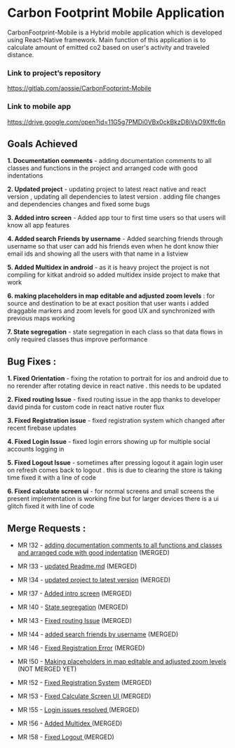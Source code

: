 # Carbon Footprint Mobile Application

CarbonFootprint-Mobile is a Hybrid mobile application which is developed using React-Native framework. Main function of this application is to calculate amount of emitted co2 based on user's activity and traveled distance.

### Link to project’s repository

https://gitlab.com/aossie/CarbonFootprint-Mobile

### Link to mobile app

https://drive.google.com/open?id=11G5g7PMDi0VBx0ckBkzD8iVsO9Xffc6n

## Goals Achieved

**1. Documentation comments** - adding documentation comments to all classes and functions in the project and arranged code with good indentations

**2. Updated project** - updating project to latest react native and react version , updating all dependencies to latest version . adding file changes and dependencies changes and fixed some bugs

**3. Added intro screen** - Added app tour to first time users so that users will know all app features

**4. Added search Friends by username** - Added searching friends through username so that user can add his friends even when he dont know thier email ids and showing all the users with that name in a listview

**5. Added Multidex in android** - as it is heavy project the project is not compiling for kitkat android so added multidex inside project to make that work

**6. making placeholders in map editable and adjusted zoom levels** : for source and destination to be at exact position that user wants i added draggable markers and zoom levels for good UX and synchronized with previous maps working

**7. State segregation** - state segregation in each class so that data flows in only required classes thus improve performance

## Bug Fixes :

**1. Fixed Orientation** - fixing the rotation to portrait for ios and android due to no rerender after rotating device in react native . this needs to be updated

**2. Fixed routing Issue** - fixed routing issue in the app thanks to developer david pinda for custom code in react native router flux

**3. Fixed Registration issue** - fixed registration system which changed after recent firebase updates

**4. Fixed Login Issue** - fixed login errors showing up for multiple social accounts logging in

**5. Fixed Logout Issue** - sometimes after pressing logout it again login user on refresh comes back to logout . this is due to clearing the store is taking time fixed it with a line of code

**6. Fixed calculate screen ui** - for normal screens and small screens the present implementation is working fine but for larger devices there is a ui glitch fixed it with line of code

## Merge Requests :

-   MR !32 - [adding documentation comments to all functions and classes and arranged code with good indentation](https://gitlab.com/aossie/CarbonFootprint-Mobile/merge_requests/32) (MERGED)

-   MR !33 - [updated Readme.md](https://gitlab.com/aossie/CarbonFootprint-Mobile/merge_requests/33) (MERGED)

-   MR !34 - [updated project to latest version](https://gitlab.com/aossie/CarbonFootprint-Mobile/merge_requests/34) (MERGED)

-   MR !37 - [Added intro screen](https://gitlab.com/aossie/CarbonFootprint-Mobile/merge_requests/37) (MERGED)

-   MR !40 - [State segregation](https://gitlab.com/aossie/CarbonFootprint-Mobile/merge_requests/40) (MERGED)

-   MR !43 - [Fixed routing Issue](https://gitlab.com/aossie/CarbonFootprint-Mobile/merge_requests/43) (MERGED)

-   MR !44 - [ added search friends by username](https://gitlab.com/aossie/CarbonFootprint-Mobile/merge_requests/44) (MERGED)

-   MR !46 - [ Fixed Registration Error](https://gitlab.com/aossie/CarbonFootprint-Mobile/merge_requests/46) (MERGED)

-   MR !50 - [ Making placeholders in map editable and adjusted zoom levels](https://gitlab.com/aossie/CarbonFootprint-Mobile/merge_requests/50) (NOT MERGED YET)

-   MR !52 - [ Fixed Registration System](https://gitlab.com/aossie/CarbonFootprint-Mobile/merge_requests/52) (MERGED)

-   MR !53 - [ Fixed Calculate Screen UI ](https://gitlab.com/aossie/CarbonFootprint-Mobile/merge_requests/53) (MERGED)

-   MR !55 - [ Login issues resolved ](https://gitlab.com/aossie/CarbonFootprint-Mobile/merge_requests/55) (MERGED)

-   MR !56 - [ Added Multidex ](https://gitlab.com/aossie/CarbonFootprint-Mobile/merge_requests/56) (MERGED)

-   MR !58 - [ Fixed Logout ](https://gitlab.com/aossie/CarbonFootprint-Mobile/merge_requests/58) (MERGED)
